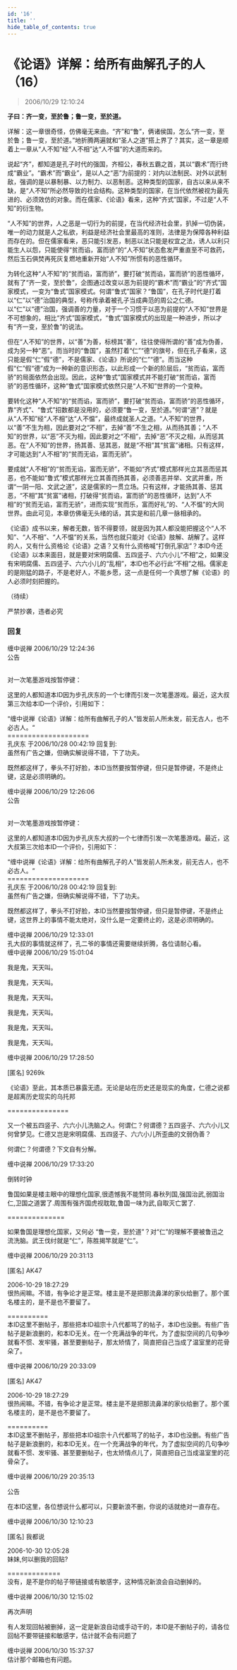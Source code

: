 ```yaml
---
id: '16'
title: ''
hide_table_of_contents: true
---
```


# 《论语》详解：给所有曲解孔子的人（16）

> 2006/10/29 12:10:24

**子曰：齐一变，至於鲁；鲁一变，至於道。**
 
详解：这一章很奇怪，仿佛毫无来由。“齐”和“鲁”，俩诸侯国，怎么“齐一变，至於鲁；鲁一变，至於道。”地折腾两遍就和“圣人之道”搭上界了？其实，这一章是顺着上一章从“人不知”经“人不相”达“人不愠”的大道而来的。
 
说起“齐”，都知道是孔子时代的强国，齐桓公，春秋五霸之首，其以“霸术”而行终成“霸业”。“霸术”而“霸业”，是以人之“恶”为前提的：对内以法制民、对外以武制敌，强调的是以暴制暴、以力制力、以恶制恶。这种类型的国家，自古以来从来不缺，是“人不知”所必然导致的社会结构。这种类型的国家，在当代依然被视为最先进的、必须效仿的对象。而在儒家、《论语》看来，这种“齐式”国家，不过是“人不知”的衍生物。

“人不知”的世界，人之恶是一切行为的前提，在当代经济社会里，扒掉一切伪装，唯一的动力就是人之私欲，利益是经济社会里最高的准则，法律是为保障各种利益而存在的。但在儒家看来，恶只能引发恶，制恶以法只能是权宜之法，诱人以利只能生人以怨，只能使得“贫而谄，富而骄”的“人不知”状态愈发严重直至不可救药，然后玉石俱焚再死灰复燃地重新开始“人不知”所惯有的恶性循环。

为转化这种“人不知”的“贫而谄，富而骄”，要打破“贫而谄，富而骄”的恶性循环，就有了“齐一变，至於鲁”，企图通过改变以恶为前提的“霸术”而“霸业”的“齐式”国家模式，一变为“鲁式”国家模式。何谓“鲁式”国家？“鲁国”，在孔子时代是打着以“仁”以“德”治国的典型，号称传承着被孔子当成典范的周公之仁德。以“仁”以“德”治国，强调善的力量，对于一个习惯于以恶为前提的“人不知”世界是不可想象的，相比“齐式”国家模式，“鲁式”国家模式的出现是一种进步，所以才有“齐一变，至於鲁”的说法。

但在“人不知”的世界，以“善”为善，标榜其“善”，往往使得所谓的“善”成为伪善，成为另一种“恶”。而当时的“鲁国”，虽然打着“仁”“德”的旗号，但在孔子看来，这只能是假“仁”假“德”，不是儒家、《论语》所说的“仁”“德”。而当这种假“仁”假“德”成为一种新的意识形态，以此形成一个新的阶层后，“贫而谄，富而骄”的局面依然会出现。因此，这种“鲁式”国家模式并不能打破“贫而谄，富而骄”的恶性循环，这种“鲁式”国家模式依然只是“人不知”世界的一个变种。

要转化这种“人不知”的“贫而谄，富而骄”，要打破“贫而谄，富而骄”的恶性循环，靠“齐式”、“鲁式”招数都是没用的，必须要“鲁一变，至於道。”何谓“道”？就是从“人不知”经“人不相”达“人不愠”，最终成就圣人之道。“人不知”的世界，以“善”不生为相，因此要对之“不相”，去掉“善”不生之相，从而扬其善；“人不知”的世界，以“恶”不灭为相，因此要对之“不相”，去掉“恶”不灭之相，从而惩其恶。在“人不知”的世界，扬其善、惩其恶，就是“不相”其“贫富”诸相。只有这样，才可能达到“人不相”的“贫而无谄，富而无骄”。

要成就“人不相”的“贫而无谄，富而无骄”，不能如“齐式”模式那样光立其恶而惩其恶，也不能如“鲁式”模式那样光立其善而扬其善，必须善恶并举、文武并重，所谓“一阴一阳、文武之道”，这是儒家的一贯立场。只有这样，才能扬其善、惩其恶，“不相”其“贫富”诸相，打破得“贫而谄，富而骄”的恶性循环，达到“人不相”的“贫而无谄，富而无骄”，进而实现“贫而乐，富而好礼”的、“人不愠”的大同世界。由此可见，本章仿佛毫无头绪的话，其实是和前几章一脉相承的。

《论语》成书以来，解者无数，皆不得要领，就是因为其人都没能把握这个“人不知”、“人不相”、“人不愠”的关系，当然也就只能对《论语》肢解、胡解了。这样的人，又有什么资格论《论语》之语？又有什么资格喊“打倒孔家店”？本ID今还《论语》以本来面目，就是要对宋明腐儒、五四竖子、六六小儿“不相”之，如果没有宋明腐儒、五四竖子、六六小儿的“乱相”，本ID也不必行此“不相”之相。儒家走的是刚猛的路子，不是老好人，不能乡愿，这一点是任何一个真想了解《论语》的人必须时刻把握的。

（待续）

<div style={{fontSize: 'xx-large', fontWeight: 'bold', textAlign: 'center'}}>
严禁抄袭，违者必究
</div>

### 回复

<div class='blog-comment'>
<span class='blog-comment-chan'>缠中说禅</span> 2006/10/29 12:24:36<br/>
公告<br/><br/>

对一次笔墨游戏按暂停键：<br/>

这里的人都知道本ID因为步孔庆东的一个七律而引发一次笔墨游戏。最近，这大叔第三次给本ID一个评价，引用如下：<br/>

“缠中说禅《论语》详解：给所有曲解孔子的人”皆发前人所未发，前无古人，也不必古人。“<br/>
====================<br/>
孔庆东 于2006/10/28 00:42:19 回复到: <br/>
虽然有广告之嫌，但确实解说得不错，下了功夫。

既然都这样了，拳头不打好脸，本ID当然要按暂停键，但只是暂停键，不是终止键，这是必须明确的。
</div>

<div class='blog-comment'>
<span class='blog-comment-chan'>缠中说禅</span> 2006/10/29 12:26:06<br/>
公告<br/><br/>

对一次笔墨游戏按暂停键：<br/>

这里的人都知道本ID因为步孔庆东大叔的一个七律而引发一次笔墨游戏。最近，这大叔第三次给本ID一个评价，引用如下：<br/>

“缠中说禅《论语》详解：给所有曲解孔子的人”皆发前人所未发，前无古人，也不必古人。“<br/>
====================<br/>
孔庆东 于2006/10/28 00:42:19 回复到: <br/>
虽然有广告之嫌，但确实解说得不错，下了功夫。

既然都这样了，拳头不打好脸，本ID当然要按暂停键，但只是暂停键，不是终止键，这世界上的事情不能太绝对，没什么是一定要终止的，这是必须明确的。
</div>

<div class='blog-comment'>
<span class='blog-comment-chan'>缠中说禅</span> 2006/10/29 12:33:01<br/>
孔大叔的事情就这样了，孔二爷的事情还需要继续折腾，各位请耐心看。
</div>

<div class='blog-comment'>
<span class='blog-comment-chan'>缠中说禅</span> 2006/10/29 15:01:04<br/>

我是鬼，天天叫。

我是鬼，天天叫。

我是鬼，天天叫。

我是鬼，天天叫。

我是鬼，天天叫。

我是鬼，天天叫。
</div>

<div class='blog-comment'>
<span class='blog-comment-chan'>缠中说禅</span> 2006/10/29 17:28:50<br/>

[匿名] 9269k

《论语》至此，其本质已暴露无遗。无论是站在历史还是现实的角度，仁德之说都是超离历史现实的乌托邦 
 
===============<br/>

又一个被五四竖子、六六小儿洗脑之人。何谓仁？何谓德？五四竖子、六六小儿又何曾梦见。仁德又岂是宋明腐儒、五四竖子、六六小儿所歪曲的文弱伪善？

何谓仁？何谓德？下文自有分解。
</div>

<div class='blog-comment'>
<span class='blog-comment-chan'>缠中说禅</span> 2006/10/29 17:33:20<br/>

倒转时钟 

鲁国如果是楼主眼中的理想化国家,很遗憾我不能赞同.春秋列国,强国治武,弱国治仁,卫国之道罢了.周围有强齐国虎视耽耽,鲁国一味为武,自取灭亡罢了.

==============<br/>

如果鲁国是理想化国家，又何必 “鲁一变，至於道”？对“仁”的理解不要被鲁迅之流洗脑。武王伐纣就是“仁”，陈胜揭竿就是“仁”。
</div>

<div class='blog-comment'>
<span class='blog-comment-chan'>缠中说禅</span> 2006/10/29 20:31:13<br/>

[匿名] AK47 

 
2006-10-29 18:27:29 <br/>
很热闹嘛。不错，有争论才是正常。楼主是不是把那流鼻涕的家伙给删了。那个匿名楼主的，是不是也不要留了。 
 
==========<br/>
本ID这里不删帖子，那些把本ID祖宗十八代都骂了的帖子，本ID也没删。有些广告帖子是新浪删的，和本ID无关。在一个充满战争的年代，为了虚拟空间的几句争吵就看不惯、发牢骚，甚至要删帖子，那太矫情了，简直把自己当成了温室里的花骨朵了。
</div>

<div class='blog-comment'>
<span class='blog-comment-chan'>缠中说禅</span> 2006/10/29 20:33:09<br/>

[匿名] AK47 


2006-10-29 18:27:29 <br/>
很热闹嘛。不错，有争论才是正常。楼主是不是把那流鼻涕的家伙给删了。那个匿名楼主的，是不是也不要留了。 

==========<br/>
本ID这里不删帖子，那些把本ID祖宗十八代都骂了的帖子，本ID也没删。有些广告帖子是新浪删的，和本ID无关。在一个充满战争的年代，为了虚拟空间的几句争吵就看不惯、发牢骚、甚至要删帖子，也太矫情点儿了，简直把自己当成温室里的花骨朵了。
</div>

<div class='blog-comment'>
<span class='blog-comment-chan'>缠中说禅</span> 2006/10/29 20:35:13<br/>

公告

在本ID这里，各位想说什么都可以，只要新浪不删，你说的话就绝对一直存在。
</div>

<div class='blog-comment'>
<span class='blog-comment-chan'>缠中说禅</span> 2006/10/30 12:10:23<br/>

[匿名] 我都说 

 
2006-10-30 12:05:28 <br/>
妹妹,何以删我的回贴? 
 
=============<br/>
没有，是不是你的帖子带链接或有敏感字，这种情况新浪会自动删掉的。
</div>

<div class='blog-comment'>
<span class='blog-comment-chan'>缠中说禅</span> 2006/10/30 12:15:02<br/>

再次声明

有人发现回帖被删掉，这一定是新浪自动或手动干的，本ID是不删帖子的，请各位回帖不要带链接和敏感字，估计就不会有问题了
</div>

<div class='blog-comment'>
<span class='blog-comment-chan'>缠中说禅</span> 2006/10/30 15:37:37<br/>
估计那个邮箱也有问题。
</div>